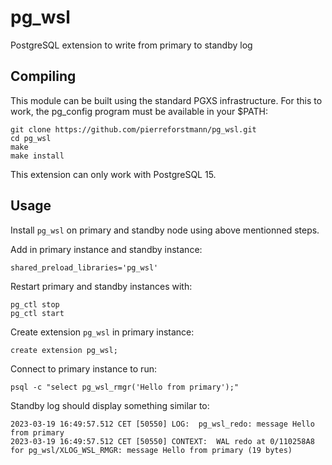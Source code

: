 # pg_wsl
PostgreSQL extension to write from primary to standby log 

## Compiling

This module can be built using the standard PGXS infrastructure. For this to work, the pg_config program must be available in your $PATH:

```
git clone https://github.com/pierreforstmann/pg_wsl.git
cd pg_wsl
make
make install
```

This extension can only work with PostgreSQL 15.

## Usage

Install `pg_wsl` on primary and standby node using above mentionned steps.

Add in primary instance and standby instance:

```
shared_preload_libraries='pg_wsl'
```

Restart primary and standby instances with:
```
pg_ctl stop
pg_ctl start
```
Create extension `pg_wsl` in primary instance:

```
create extension pg_wsl;
```

Connect to primary instance to run:

```
psql -c "select pg_wsl_rmgr('Hello from primary');"
```

Standby log should display something similar to:

```
2023-03-19 16:49:57.512 CET [50550] LOG:  pg_wsl_redo: message Hello from primary
2023-03-19 16:49:57.512 CET [50550] CONTEXT:  WAL redo at 0/110258A8 for pg_wsl/XLOG_WSL_RMGR: message Hello from primary (19 bytes)

```





